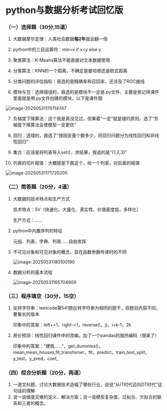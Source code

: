 # python与数据分析考试回忆版

### （一）选择题（30分,15道）

1. 大数据摩尔定律：人类社会数据**每2年**就会翻一倍

2. python中的三目运算符：min=x if x<y else y

3. 聚类算法：K-Means算法不能直接对文本数据使用

4. 分类算法：KNN的一个距离，不确定是曼哈顿还是欧式距离

5. 分类问题的评估指标：我选的是精确率和召回率，还涉及了ROC曲线

6. 模块与包：选择错误的，我选的是模块不一定是.py文件，主要是我记得课件里面就是用.py文件创建的模块，以下是课件图

![image-20250531170114747](https://github.com/user-attachments/assets/5e0fadf2-86af-4d50-8e4d-232ce793c16f)


7. 负梯度下降算法：这个我是真没见过，但秉着“一定”就是错的原则，选了“负梯度下降算法会使模型一定更优”

8. 回归：选错的，我选了“按因变量个数多少，将回归问题分为线性回归和非线性回归”

9. 集合：应该是将列表导入set()，求结果，我选的是“{1,2,3}”

10. 列表的切片赋值：大概就是下面这个，给一个列表，对后面的赋值

![image-20250531171720205](https://github.com/user-attachments/assets/95f1c917-3969-4cc9-961d-0b01c2e7e0d1)


### （二）简答题（20分，4道）

1. 大数据的技术特点和生产方式
   
   技术特点：5V（快速化、大量化、真实性、价值密度低，多样化）

   生产方式：……

3. python中内置序列的特征

   元组、列表、字典、列表……自由发挥

4. 不可见对象和可见对象的概念，其在函数参数传递时的不同
   
   ![image-20250531180100190](https://github.com/user-attachments/assets/5979823a-8e61-490e-a488-6110977fd1e4)


6. 数据分析的基本流程

   ![image-20250531165704909](https://github.com/user-attachments/assets/311bc1ba-6a96-49dd-958c-5e4f76097327)


### （三）程序填空（30分，15空）

1. 反转字符串：leetcode第541题反转字符串为相同的题干，但题目内容不同，要看长的版本
   
   印象中的答案：left+=1，right-=1，reverse(i，j)，i+k-1，2k

3. 房价预测：线性回归课件中的改编，加了一个pandas的独热编码（很美了）

   印象中的答案："建筑……"，get_dummies()，mean,mean_houses,fit_transfomer，fit，predict，train_test_split，y_test，y_pred，coef_ 

### （四）综合分析题（20分，两道）

1. 一道文科题，讨论大数据技术造福了哪些行业，说说“从IT时代迈向DT时代”这句话的理解
2. 说一说维度灾难的定义、解决方案；说一说模型复杂度、过拟合、欠拟合的联系和三者的概念。
